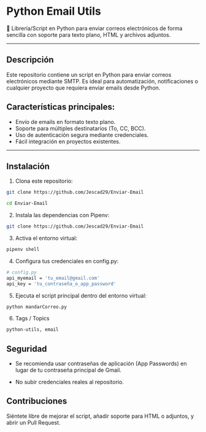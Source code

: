 # Python Email Utils

📧 Librería/Script en Python para enviar correos electrónicos de forma sencilla con soporte para texto plano, HTML y archivos adjuntos.

---

## Descripción
Este repositorio contiene un script en Python para enviar correos electrónicos mediante SMTP. Es ideal para automatización, notificaciones o cualquier proyecto que requiera enviar emails desde Python.

## Características principales:
- Envío de emails en formato texto plano.
- Soporte para múltiples destinatarios (To, CC, BCC).
- Uso de autenticación segura mediante credenciales.
- Fácil integración en proyectos existentes.

---

## Instalación

1. Clona este repositorio:
```bash
git clone https://github.com/Jescad29/Enviar-Email

cd Enviar-Email
```

2. Instala las dependencias con Pipenv:
```bash
git clone https://github.com/Jescad29/Enviar-Email
```

3. Activa el entorno virtual:
```bash
pipenv shell
```

4. Configura tus credenciales en config.py:
```bash
# config.py
api_myemail = 'tu_email@gmail.com'
api_key = 'tu_contraseña_o_app_password'
```

5. Ejecuta el script principal dentro del entorno virtual:
```bash
python mandarCorreo.py
```

6. Tags / Topics
```bash
python-utils, email     
```

## Seguridad

- Se recomienda usar contraseñas de aplicación (App Passwords) en lugar de tu contraseña principal de Gmail.

- No subir credenciales reales al repositorio.

## Contribuciones

Siéntete libre de mejorar el script, añadir soporte para HTML o adjuntos, y abrir un Pull Request.